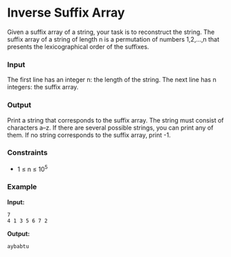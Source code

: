 ﻿# Inverse Suffix Array

Given a suffix array of a string, your task is to reconstruct the string.
The suffix array of a string of length n is a permutation of numbers 1,2,...,n that presents the lexicographical order of the suffixes.

### Input
The first line has an integer n: the length of the string.
The next line has n integers: the suffix array.

### Output
Print a string that corresponds to the suffix array. The string must consist of characters a–z. If there are several possible strings, you can print any of them.
If no string corresponds to the suffix array, print -1.

### Constraints

- 1 &le; n &le; 10<sup>5</sup>

### Example
**Input:**
```
7
4 1 3 5 6 7 2
```

**Output:**  
```
aybabtu
```